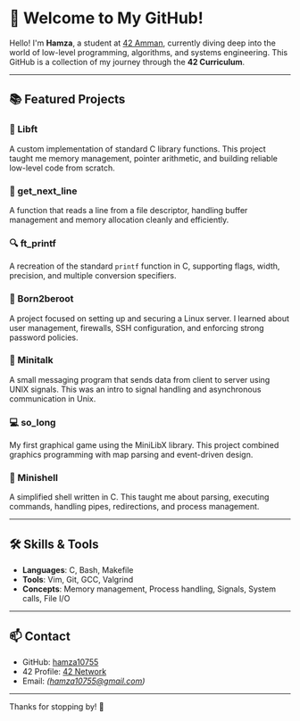 # 👋 Welcome to My GitHub!

Hello! I'm **Hamza**, a student at [42 Amman](https://42amman.jo/), currently diving deep into the world of low-level programming, algorithms, and systems engineering. This GitHub is a collection of my journey through the **42 Curriculum**.

---

## 📚 Featured Projects

### 🧠 Libft
A custom implementation of standard C library functions. This project taught me memory management, pointer arithmetic, and building reliable low-level code from scratch.

### 🧩 get_next_line
A function that reads a line from a file descriptor, handling buffer management and memory allocation cleanly and efficiently.

### 🔍 ft_printf
A recreation of the standard `printf` function in C, supporting flags, width, precision, and multiple conversion specifiers.

### 🧵 Born2beroot
A project focused on setting up and securing a Linux server. I learned about user management, firewalls, SSH configuration, and enforcing strong password policies.

### 📡 Minitalk
A small messaging program that sends data from client to server using UNIX signals. This was an intro to signal handling and asynchronous communication in Unix.

### 💻 so_long
My first graphical game using the MiniLibX library. This project combined graphics programming with map parsing and event-driven design.

### 🐚 Minishell
A simplified shell written in C. This taught me about parsing, executing commands, handling pipes, redirections, and process management.

---

## 🛠 Skills & Tools

- **Languages**: C, Bash, Makefile
- **Tools**: Vim, Git, GCC, Valgrind
- **Concepts**: Memory management, Process handling, Signals, System calls, File I/O

---

## 📫 Contact

- GitHub: [hamza10755](https://github.com/hamza10755)
- 42 Profile: [42 Network](https://42amman.jo/)
- Email: _(hamza10755@gmail.com)_

---

Thanks for stopping by! 🌟
